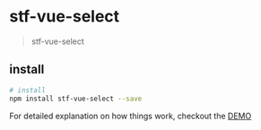 # stf-vue-select

> stf-vue-select 

## install

``` bash
# install 
npm install stf-vue-select --save


```

For detailed explanation on how things work, checkout the [DEMO](https://stfalcon-studio.github.io/stf-vue-select/dist/)

